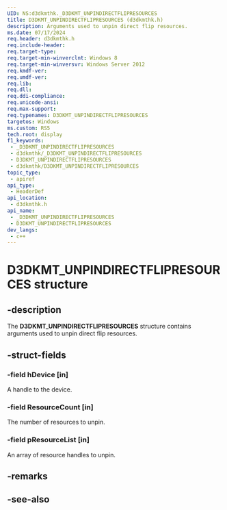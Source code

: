 ```yaml
---
UID: NS:d3dkmthk._D3DKMT_UNPINDIRECTFLIPRESOURCES
title: D3DKMT_UNPINDIRECTFLIPRESOURCES (d3dkmthk.h)
description: Arguments used to unpin direct flip resources.
ms.date: 07/17/2024
req.header: d3dkmthk.h
req.include-header: 
req.target-type: 
req.target-min-winverclnt: Windows 8
req.target-min-winversvr: Windows Server 2012
req.kmdf-ver: 
req.umdf-ver: 
req.lib: 
req.dll: 
req.ddi-compliance: 
req.unicode-ansi: 
req.max-support: 
req.typenames: D3DKMT_UNPINDIRECTFLIPRESOURCES
targetos: Windows
ms.custom: RS5
tech.root: display
f1_keywords:
 - _D3DKMT_UNPINDIRECTFLIPRESOURCES
 - d3dkmthk/_D3DKMT_UNPINDIRECTFLIPRESOURCES
 - D3DKMT_UNPINDIRECTFLIPRESOURCES
 - d3dkmthk/D3DKMT_UNPINDIRECTFLIPRESOURCES
topic_type:
 - apiref
api_type:
 - HeaderDef
api_location:
 - d3dkmthk.h
api_name:
 - _D3DKMT_UNPINDIRECTFLIPRESOURCES
 - D3DKMT_UNPINDIRECTFLIPRESOURCES
dev_langs:
 - c++
---
```


# D3DKMT_UNPINDIRECTFLIPRESOURCES structure

## -description

The **D3DKMT_UNPINDIRECTFLIPRESOURCES** structure contains arguments used to unpin direct flip resources.

## -struct-fields

### -field hDevice [in]

A handle to the device.

### -field ResourceCount [in]

The number of resources to unpin.

### -field pResourceList [in]

An array of resource handles to unpin.

## -remarks

## -see-also

